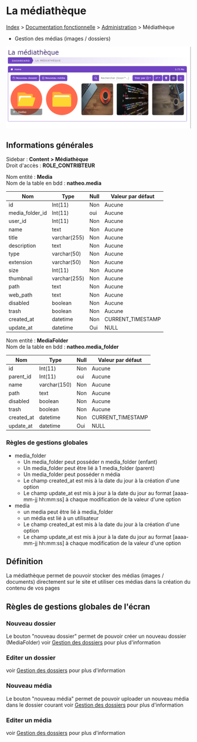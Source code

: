 # La médiathèque

[Index](../../../../../index.md) > [Documentation fonctionnelle](../../../index.md) > [Administration](../../index.md) > Médiathèque

* Gestion des médias (images / dossiers)

![mediatheque](../../files/mediatheque/listing.png)

## Informations générales
Sidebar : **Content > Médiathèque**  
Droit d'accès : **ROLE_CONTRIBTEUR**

Nom entité : **Media**  
Nom de la table en bdd : **natheo.media**

| Nom             | Type          | Null | Valeur par défaut  |
|-----------------|---------------|------|--------------------|
| id              | 	Int(11)      | 	Non | 	Aucune            |
| media_folder_id | 	Int(11)      | 	oui | 	Aucune            |
| user_id         | 	Int(11)      | 	Non | 	Aucune            |
| name            | 	text         | 	Non | 	Aucune            |
| title           | 	varchar(255) | 	Non | 	Aucune            |
| description     | 	text         | 	Non | 	Aucune            |
| type            | 	varchar(50)  | 	Non | 	Aucune            |
| extension       | 	varchar(50)  | 	Non | 	Aucune            |
| size            | 	Int(11)      | 	Non | 	Aucune            |
| thumbnail       | 	varchar(255) | 	Non | 	Aucune            |
| path            | 	text         | 	Non | 	Aucune            |
| web_path        | 	text         | 	Non | 	Aucune            |
| disabled        | 	boolean      | 	Non | 	Aucune            |
| trash           | 	boolean      | 	Non | 	Aucune            |
| created_at      | 	datetime     | 	Non | 	CURRENT_TIMESTAMP |
| update_at       | 	datetime     | 	Oui | 	NULL              |

Nom entité : **MediaFolder**  
Nom de la table en bdd : **natheo.media_folder**

| Nom         | Type          | Null | Valeur par défaut  |
|-------------|---------------|------|--------------------|
| id          | 	Int(11)      | 	Non | 	Aucune            |
| parent_id   | 	Int(11)      | 	oui | 	Aucune            |
| name        | 	varchar(150) | 	Non | 	Aucune            |
| path        | 	text         | 	Non | 	Aucune            |
| disabled    | 	boolean      | 	Non | 	Aucune            |
| trash       | 	boolean      | 	Non | 	Aucune            |
| created_at  | 	datetime     | 	Non | 	CURRENT_TIMESTAMP |
| update_at   | 	datetime     | 	Oui | 	NULL              |

### Règles de gestions globales
- media_folder
    - Un media_folder peut posséder n media_folder (enfant)
    - Un media_folder peut être lié à 1 media_folder (parent)
    - Un media_folder peut posséder n média
    - Le champ created_at est mis à la date du jour à la création d'une option
    - Le champ update_at est mis à jour à la date du jour au format [aaaa-mm-jj hh:mm:ss] à chaque modification de la valeur d'une option
- media
    - un media peut être lié à media_folder
    - un média est lié à un utilisateur
    - Le champ created_at est mis à la date du jour à la création d'une option
    - Le champ update_at est mis à jour à la date du jour au format [aaaa-mm-jj hh:mm:ss] à chaque modification de la valeur d'une option

## Définition
La médiathèque permet de pouvoir stocker des médias (images / documents) directement sur le site et
utiliser ces médias dans la création du contenu de vos pages

## Règles de gestions globales de l'écran

### Nouveau dossier
Le bouton "nouveau dossier" permet de pouvoir créer un nouveau dossier (MediaFolder)
voir [Gestion des dossiers](gestion_folder.md#nouveau-dossier) pour plus d'information

### Editer un dossier
voir [Gestion des dossiers](gestion_folder.md#edition-dun-dossier) pour plus d'information

### Nouveau média
Le bouton "nouveau média" permet de pouvoir uploader un nouveau média dans le dossier courant
voir [Gestion des dossiers](gestion_media.md#nouveau-média) pour plus d'information

### Editer un média
voir [Gestion des dossiers](gestion_media.md#edition-dun-média) pour plus d'information